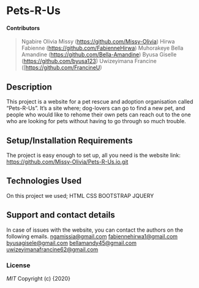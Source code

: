 # Pets-R-Us
#### Contributors
>Ngabire Olivia Missy (https://github.com/Missy-Olivia)
>Hirwa Fabienne (https://github.com/FabienneHirwa)
>Muhorakeye Bella Amandine (https://github.com/Bella-Amandine)
>Byusa Giselle (https://github.com/byusa123)
>Uwizeyimana Francine ([https://github.com/FrancineU)
## Description
This project is a website for a pet rescue and adoption organisation called “Pets-R-Us”.
It’s a site where; dog-lovers can go to find a new pet, and people who would like to rehome their own pets can reach out to the one who are looking for pets without having to go through so much trouble.
## Setup/Installation Requirements
The project is easy enough to set up, all you need is the website link:
https://github.com/Missy-Olivia/Pets-R-Us.io.git
## Technologies Used
On this project we used;
HTML
CSS
BOOTSTRAP
JQUERY
## Support and contact details
In case of issues with the website, you can contact the authors on the following emails.
ngamissia@gmail.com
fabiennehirwa1@gmail.com
byusagisele@gmail.com
bellamandy45@gmail.com
uwizeyimanafrancine62@gmail.com
### License
*MIT*
Copyright (c) {2020} 
  
